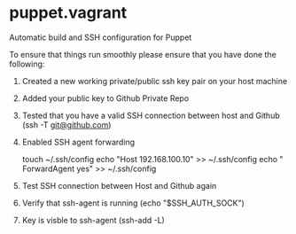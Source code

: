 # puppet.vagrant
Automatic build and SSH configuration for Puppet

To ensure that things run smoothly please ensure that you have done the following: 

1. Created a new working private/public ssh key pair on your host machine
2. Added your public key to Github Private Repo
3. Tested that you have a valid SSH connection between host and Github (ssh -T git@github.com)
4. Enabled SSH agent forwarding

	touch ~/.ssh/config
	echo "Host 192.168.100.10" >> ~/.ssh/config
	echo "   ForwardAgent yes" >> ~/.ssh/config

5. Test SSH connection between Host and Github again
6. Verify that ssh-agent is running (echo "$SSH_AUTH_SOCK")
7. Key is visble to ssh-agent (ssh-add -L)